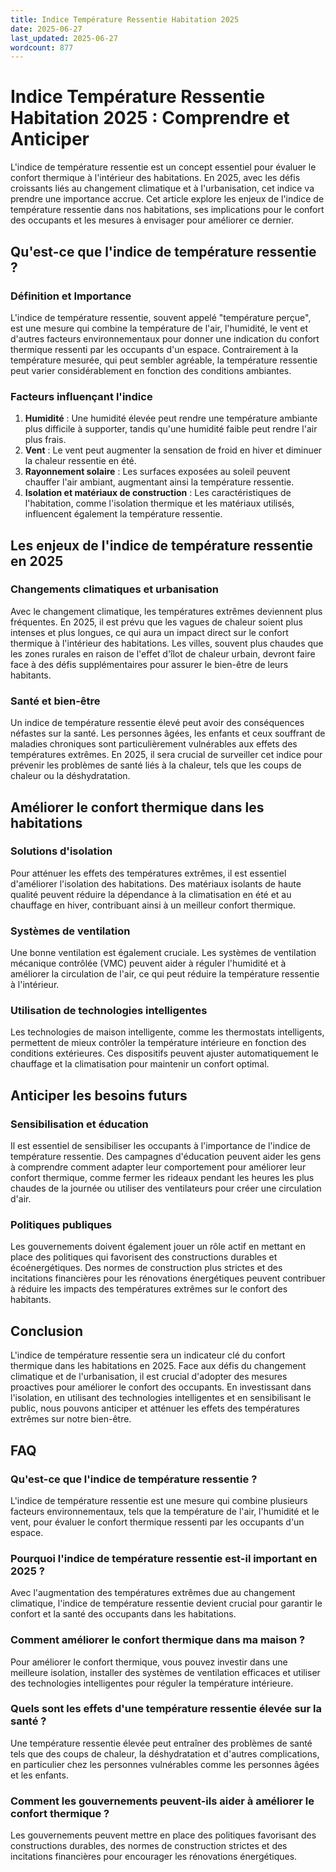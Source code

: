 ```yaml
---
title: Indice Température Ressentie Habitation 2025
date: 2025-06-27
last_updated: 2025-06-27
wordcount: 877
---
```


# Indice Température Ressentie Habitation 2025 : Comprendre et Anticiper

L'indice de température ressentie est un concept essentiel pour évaluer le confort thermique à l'intérieur des habitations. En 2025, avec les défis croissants liés au changement climatique et à l'urbanisation, cet indice va prendre une importance accrue. Cet article explore les enjeux de l'indice de température ressentie dans nos habitations, ses implications pour le confort des occupants et les mesures à envisager pour améliorer ce dernier.

## Qu'est-ce que l'indice de température ressentie ?

### Définition et Importance

L'indice de température ressentie, souvent appelé "température perçue", est une mesure qui combine la température de l'air, l'humidité, le vent et d'autres facteurs environnementaux pour donner une indication du confort thermique ressenti par les occupants d'un espace. Contrairement à la température mesurée, qui peut sembler agréable, la température ressentie peut varier considérablement en fonction des conditions ambiantes.

### Facteurs influençant l'indice

1. **Humidité** : Une humidité élevée peut rendre une température ambiante plus difficile à supporter, tandis qu'une humidité faible peut rendre l'air plus frais.
2. **Vent** : Le vent peut augmenter la sensation de froid en hiver et diminuer la chaleur ressentie en été.
3. **Rayonnement solaire** : Les surfaces exposées au soleil peuvent chauffer l'air ambiant, augmentant ainsi la température ressentie.
4. **Isolation et matériaux de construction** : Les caractéristiques de l'habitation, comme l'isolation thermique et les matériaux utilisés, influencent également la température ressentie.

## Les enjeux de l'indice de température ressentie en 2025

### Changements climatiques et urbanisation

Avec le changement climatique, les températures extrêmes deviennent plus fréquentes. En 2025, il est prévu que les vagues de chaleur soient plus intenses et plus longues, ce qui aura un impact direct sur le confort thermique à l'intérieur des habitations. Les villes, souvent plus chaudes que les zones rurales en raison de l'effet d'îlot de chaleur urbain, devront faire face à des défis supplémentaires pour assurer le bien-être de leurs habitants.

### Santé et bien-être

Un indice de température ressentie élevé peut avoir des conséquences néfastes sur la santé. Les personnes âgées, les enfants et ceux souffrant de maladies chroniques sont particulièrement vulnérables aux effets des températures extrêmes. En 2025, il sera crucial de surveiller cet indice pour prévenir les problèmes de santé liés à la chaleur, tels que les coups de chaleur ou la déshydratation.

## Améliorer le confort thermique dans les habitations

### Solutions d'isolation

Pour atténuer les effets des températures extrêmes, il est essentiel d'améliorer l'isolation des habitations. Des matériaux isolants de haute qualité peuvent réduire la dépendance à la climatisation en été et au chauffage en hiver, contribuant ainsi à un meilleur confort thermique.

### Systèmes de ventilation

Une bonne ventilation est également cruciale. Les systèmes de ventilation mécanique contrôlée (VMC) peuvent aider à réguler l'humidité et à améliorer la circulation de l'air, ce qui peut réduire la température ressentie à l'intérieur.

### Utilisation de technologies intelligentes

Les technologies de maison intelligente, comme les thermostats intelligents, permettent de mieux contrôler la température intérieure en fonction des conditions extérieures. Ces dispositifs peuvent ajuster automatiquement le chauffage et la climatisation pour maintenir un confort optimal.

## Anticiper les besoins futurs

### Sensibilisation et éducation

Il est essentiel de sensibiliser les occupants à l'importance de l'indice de température ressentie. Des campagnes d'éducation peuvent aider les gens à comprendre comment adapter leur comportement pour améliorer leur confort thermique, comme fermer les rideaux pendant les heures les plus chaudes de la journée ou utiliser des ventilateurs pour créer une circulation d'air.

### Politiques publiques

Les gouvernements doivent également jouer un rôle actif en mettant en place des politiques qui favorisent des constructions durables et écoénergétiques. Des normes de construction plus strictes et des incitations financières pour les rénovations énergétiques peuvent contribuer à réduire les impacts des températures extrêmes sur le confort des habitants.

## Conclusion

L'indice de température ressentie sera un indicateur clé du confort thermique dans les habitations en 2025. Face aux défis du changement climatique et de l'urbanisation, il est crucial d'adopter des mesures proactives pour améliorer le confort des occupants. En investissant dans l'isolation, en utilisant des technologies intelligentes et en sensibilisant le public, nous pouvons anticiper et atténuer les effets des températures extrêmes sur notre bien-être.

## FAQ

### Qu'est-ce que l'indice de température ressentie ?

L'indice de température ressentie est une mesure qui combine plusieurs facteurs environnementaux, tels que la température de l'air, l'humidité et le vent, pour évaluer le confort thermique ressenti par les occupants d'un espace.

### Pourquoi l'indice de température ressentie est-il important en 2025 ?

Avec l'augmentation des températures extrêmes due au changement climatique, l'indice de température ressentie devient crucial pour garantir le confort et la santé des occupants dans les habitations.

### Comment améliorer le confort thermique dans ma maison ?

Pour améliorer le confort thermique, vous pouvez investir dans une meilleure isolation, installer des systèmes de ventilation efficaces et utiliser des technologies intelligentes pour réguler la température intérieure.

### Quels sont les effets d'une température ressentie élevée sur la santé ?

Une température ressentie élevée peut entraîner des problèmes de santé tels que des coups de chaleur, la déshydratation et d'autres complications, en particulier chez les personnes vulnérables comme les personnes âgées et les enfants.

### Comment les gouvernements peuvent-ils aider à améliorer le confort thermique ?

Les gouvernements peuvent mettre en place des politiques favorisant des constructions durables, des normes de construction strictes et des incitations financières pour encourager les rénovations énergétiques.